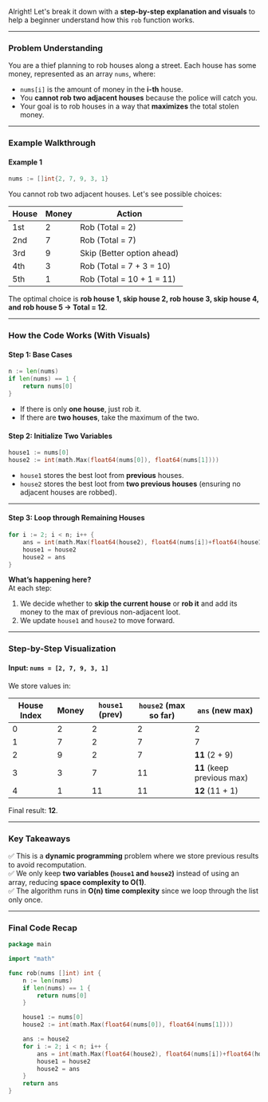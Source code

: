Alright! Let's break it down with a **step-by-step explanation and visuals** to help a beginner understand how this `rob` function works.

---

### **Problem Understanding**
You are a thief planning to rob houses along a street. Each house has some money, represented as an array `nums`, where:

- `nums[i]` is the amount of money in the **i-th** house.
- You **cannot rob two adjacent houses** because the police will catch you.
- Your goal is to rob houses in a way that **maximizes** the total stolen money.

---

### **Example Walkthrough**
#### **Example 1**
```go
nums := []int{2, 7, 9, 3, 1}
```
You cannot rob two adjacent houses. Let's see possible choices:

| House | Money | Action |
|-------|--------|----------------------|
| 1st   | 2      | Rob (Total = 2) |
| 2nd   | 7      | Rob (Total = 7) |
| 3rd   | 9      | Skip (Better option ahead) |
| 4th   | 3      | Rob (Total = 7 + 3 = 10) |
| 5th   | 1      | Rob (Total = 10 + 1 = 11) |

The optimal choice is **rob house 1, skip house 2, rob house 3, skip house 4, and rob house 5 → Total = 12**.

---

### **How the Code Works (With Visuals)**
#### **Step 1: Base Cases**
```go
n := len(nums)
if len(nums) == 1 {
    return nums[0]
}
```
- If there is only **one house**, just rob it.
- If there are **two houses**, take the maximum of the two.

#### **Step 2: Initialize Two Variables**
```go
house1 := nums[0]
house2 := int(math.Max(float64(nums[0]), float64(nums[1])))
```
- `house1` stores the best loot from **previous** houses.
- `house2` stores the best loot from **two previous houses** (ensuring no adjacent houses are robbed).

---

#### **Step 3: Loop through Remaining Houses**
```go
for i := 2; i < n; i++ {
    ans = int(math.Max(float64(house2), float64(nums[i])+float64(house1)))
    house1 = house2
    house2 = ans
}
```
**What’s happening here?**  
At each step:
1. We decide whether to **skip the current house** or **rob it** and add its money to the max of previous non-adjacent loot.
2. We update `house1` and `house2` to move forward.

---

### **Step-by-Step Visualization**
#### **Input: `nums = [2, 7, 9, 3, 1]`**
We store values in:

| House Index | Money | `house1` (prev) | `house2` (max so far) | `ans` (new max) |
|------------|-------|----------------|---------------------|----------------|
| 0          | 2     | 2              | 2                   | 2              |
| 1          | 7     | 2              | 7                   | 7              |
| 2          | 9     | 2              | 7                   | **11** (2 + 9) |
| 3          | 3     | 7              | 11                  | **11** (keep previous max) |
| 4          | 1     | 11             | 11                  | **12** (11 + 1) |

Final result: **12**.

---

### **Key Takeaways**
✅ This is a **dynamic programming** problem where we store previous results to avoid recomputation.  
✅ We only keep **two variables (`house1` and `house2`)** instead of using an array, reducing **space complexity to O(1)**.  
✅ The algorithm runs in **O(n) time complexity** since we loop through the list only once.  

---

### **Final Code Recap**
```go
package main

import "math"

func rob(nums []int) int {
	n := len(nums)
	if len(nums) == 1 {
		return nums[0]
	}

	house1 := nums[0]
	house2 := int(math.Max(float64(nums[0]), float64(nums[1])))

	ans := house2
	for i := 2; i < n; i++ {
		ans = int(math.Max(float64(house2), float64(nums[i])+float64(house1)))
		house1 = house2
		house2 = ans
	}
	return ans
}
```
